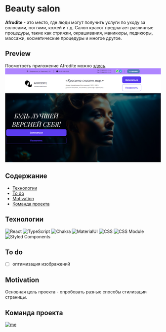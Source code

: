 # Beauty salon
**Afrodite** - это место, где люди могут получить услуги по уходу за волосами, ногтями, кожей и т.д. Салон красот предлагает различные процедуры, такие как стрижки, окрашивания, маникюры, педикюры, массажи, косметические процедуры и многое другое.

## Preview
Посмотреть приложение Afrodite можно [здесь](https://aphrodite-nu.vercel.app/).
[![afrodite preview](https://github.com/username-i386/beauty_salon/blob/master/public/adrodite_PC.png)](https://aphrodite-nu.vercel.app/)

## Содержание
* [Технологии]()
* [To do]()
* [Motivation]()
* [Команда проекта]()

## Технологии
![React](https://img.shields.io/badge/React-286171?style=for-the-badge&logo=react&logoColor=#61DBFB)
![TypeScript](https://img.shields.io/badge/TypeScript-104581?style=for-the-badge&logo=typescript&logoColor=#3178C6)
![Chakra](https://img.shields.io/badge/Chakra_UI-10625F?style=for-the-badge&logo=chakraui&logoColor=#319795)
![MaterialUI](https://img.shields.io/badge/Material_UI-36197B?style=for-the-badge&logo=mui&logoColor=#007FFF)
![CSS](https://img.shields.io/badge/CSS-1572B7?style=for-the-badge&logo=css3&logoColor=#1572B7)
![CSS Module](https://img.shields.io/badge/CSS_Modules-000000?style=for-the-badge&logo=cssmodules&logoColor=#ffffff)
![Styled Components](https://img.shields.io/badge/Styled_Components-000000?style=for-the-badge&logo=styledcomponents&logoColor=#ffffff)


## To do
- [ ] оптимизация изображений

## Motivation
Основная цель проекта - опробовать разные способы стилизации страницы.

## Команда проекта 
[![me](https://img.shields.io/badge/Eldar_Guseynov-black?style=for-the-badge&logo=github)](https://github.com/username-i386/)
